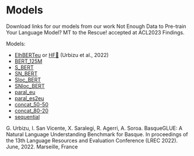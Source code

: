 # Models

Download links for our models from our work Not Enough Data to Pre-train Your Language Model? MT to the Rescue! accepted at ACL2023 Findings.

Models:
* [ElhBERTeu](https://storage.googleapis.com/elhuyar/mtbert/models/ElhBERTeu.tar.gz) or [HF🤗](https://huggingface.co/orai-nlp/ElhBERTeu) (Urbizu et al., 2022)
* [BERT_125M](https://storage.googleapis.com/elhuyar/mtbert/models/bert_125M.tar.gz)
* [S_BERT](https://storage.googleapis.com/elhuyar/mtbert/models/S_BERT.tar.gz)
* [SN_BERT](https://storage.googleapis.com/elhuyar/mtbert/models/SN_BERT.tar.gz)
* [Sloc_BERT](https://storage.googleapis.com/elhuyar/mtbert/models/Sloc_BERT.tar.gz)
* [SNloc_BERT](https://storage.googleapis.com/elhuyar/mtbert/models/SNloc_BERT.tar.gz)
* [paral_eu](https://storage.googleapis.com/elhuyar/mtbert/models/paral_EU.tar.gz)
* [paral_es2eu](https://storage.googleapis.com/elhuyar/mtbert/models/paral_ES2EU.tar.gz)
* [concat_50-50](https://storage.googleapis.com/elhuyar/mtbert/models/concat50-50.tar.gz)
* [concat_80-20](https://storage.googleapis.com/elhuyar/mtbert/models/concat80-20.tar.gz)
* [sequential](https://storage.googleapis.com/elhuyar/mtbert/models/sequential.tar.gz)


G. Urbizu, I. San Vicente, X. Saralegi, R. Agerri, A. Soroa. BasqueGLUE: A Natural Language Understanding Benchmark for Basque. In proceedings of the 13th Language Resources and Evaluation Conference (LREC 2022). June, 2022. Marseille, France
